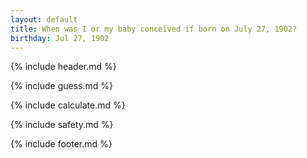 ```yaml
---
layout: default
title: When was I or my baby conceived if born on July 27, 1902?
birthday: Jul 27, 1902
---
```


{% include header.md %}

{% include guess.md %}

{% include calculate.md %}

{% include safety.md %}

{% include footer.md %}



